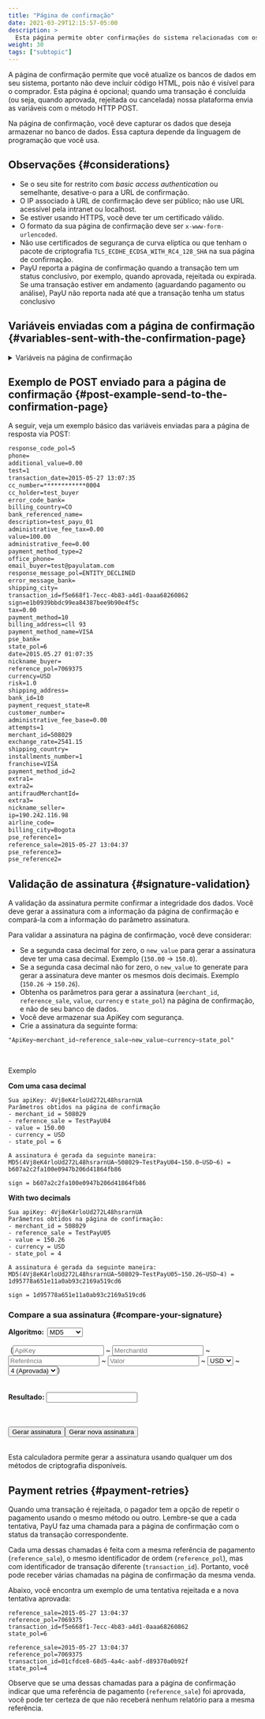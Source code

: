 ```yaml
---
title: "Página de confirmação"
date: 2021-03-29T12:15:57-05:00
description: >
  Esta página permite obter confirmações do sistema relacionadas com os resultados da transação. Você pode atualizar os inventários, ordens ou bancos de dados do seu sistema. Esta página não é visível para o cliente e seu objetivo é permitir a comunicação entre sistemas. Os dados são enviados por método HTTP POST.</br>ISe o pagador gerar novas tentativas de pagamento durante o processo de pagamento, uma página de confirmação será gerada para cada transação. Esta página é invocada para estados aprovados e rejeitados.
weight: 30
tags: ["subtopic"]
---
```

<script src="http://ajax.aspnetcdn.com/ajax/jquery.validate/1.13.0/jquery.validate.min.js"></script>
<script src="http://ajax.aspnetcdn.com/ajax/jquery.validate/1.13.0/additional-methods.min.js"></script>
<script src="/js/signature-generator/md5.js"></script>
<script src="/js/signature-generator/sha1.js"></script>
<script src="/js/signature-generator/sha256.js"></script>
<script src="/js/signature-generator/signature-generator.js"></script>

A página de confirmação permite que você atualize os bancos de dados em seu sistema, portanto não deve incluir código HTML, pois não é visível para o comprador. Esta página é opcional; quando uma transação é concluída (ou seja, quando aprovada, rejeitada ou cancelada) nossa plataforma envia as variáveis com o método HTTP POST.

Na página de confirmação, você deve capturar os dados que deseja armazenar no banco de dados. Essa captura depende da linguagem de programação que você usa.

## Observações {#considerations}
* Se o seu site for restrito com _basic access authentication_ ou semelhante, desative-o para a URL de confirmação.
* O IP associado à URL de confirmação deve ser público; não use URL acessível pela intranet ou localhost.
* Se estiver usando HTTPS, você deve ter um certificado válido.
* O formato da sua página de confirmação deve ser `x-www-form-urlencoded`.
* Não use certificados de segurança de curva elíptica ou que tenham o pacote de criptografia `TLS_ECDHE_ECDSA_WITH_RC4_128_SHA` na sua página de confirmação.
* PayU reporta a página de confirmação quando a transação tem um status conclusivo, por exemplo, quando aprovada, rejeitada ou expirada. Se uma transação estiver em andamento (aguardando pagamento ou análise), PayU não reporta nada até que a transação tenha um status conclusivo
 
## Variáveis enviadas com a página de confirmação {#variables-sent-with-the-confirmation-page}

<details>
<summary>Variáveis na página de confirmação</summary>
<br>
<div class="variables"></div>

| Campo | Tipo | Tamanho | Descrição |
|-|-|-|-|
| merchant_id | Numérico | 12 | O número de identificação do vendedor no sistema PayU, você encontra este número no e-mail de criação de conta. |
| state_pol | Alfanumérico | 32 | Indica o status da transação no sistema.<br>[Veja o status da transação na coluna fornecida]({{< ref "response-codes-and-variables.html#response-codes-sent-to-the-confirmation-page" >}}). |
| risk | Decimal (#.00) | — | Risco associado à transação. Valores entre 0 e 1.<br>Quanto maior o valor, maior o risco.<br>Formato `###.00`. |
| response_code_pol | Alfanumérico | 255 | Código de resposta do PayU.<br>[Veja os códigos de resposta na coluna fornecida]({{< ref "response-codes-and-variables.html#response-codes-sent-to-the-confirmation-page" >}}). |
| reference_sale | Alfanumérico | 255 | Referência da venda ou ordem. Deve ser exclusiva para cada transação enviada ao sistema. |
| reference_pol | Alfanumérico | 255 | O número de referência ou transação gerado pelo PayU. |
| sign | Alfanumérico | 255 | Assinatura digital criada para cada uma das transações. |
| extra1 | Alfanumérico | 255 | Campo adicional para envio de informações sobre a compra. |
| extra2 | Alfanumérico | 255 | Campo adicional para envio de informações sobre a compra. |
| payment_method | Numérico | — | O identificador interno do método de pagamento usado.<br>[Veja os códigos dos métodos de pagamento]({{< ref "response-codes-and-variables.html#codes-of-the-payment-methods" >}}). |
| payment_method_type | Numérico | — | O tipo de método de pagamento usado para pagar. |
| installments_number | Numérico | — | Quantidade de parcelas em que o pagamento com cartão de crédito foi programado. |
| value | Numérico | 14,2 | Valor total da transação. Ele pode conter dois dígitos decimais. Por exemplo, 10000.00 ou 10000 |
| tax | Numérico | 14,2 | Valor do IVA da transação. Se for enviado IVA zero, o sistema aplicará automaticamente 19%. Ele pode conter dois dígitos decimais. Por exemplo: 19000.00. Caso você não tenha IVA, deve preencher 0. |
| additional_value | Numérico | 14,2 | Valor Adicional Não Comissionado. |
| transaction_date | Date(YYYY-MM-DD HH:mm:ss) | — | A data em que a transação foi feita. |
| currency | Alfanumérico | 3 | A moeda em que o pagamento é feito.<br>[Veja as moedas aceitas]({{< ref "response-codes-and-variables.html#accepted-currencies" >}}). |
| email_buyer | Alfanumérico | 255 | Campo que contém o endereço de e-mail do comprador para notificar o resultado da transação. Recomenda-se validar quando os dados são extraídos de um formulário. |
| cus | Alfanumérico | 64 | O CUS (unique tracking code) é a referência do pagamento dentro do Banco, válido apenas para pagamentos com PSE. |
| pse_bank | Alfanumérico | 255 | O nome do banco, válido apenas para pagamentos com PSE. |
| test | Boolean (true, false) | — | Variável para identificar se a operação foi um teste. |
| description | Alfanumérico | 255 | Descrição da venda. |
| billing_address | Alfanumérico | 255 | O endereço de cobrança |
| shipping_address | Alfanumérico | 50 | O endereço de entrega da mercadoria. |
| phone | Alfanumérico | 20 | O telefone residencial do comprador. |
| office_phone | Alfanumérico | 20 |O telefone do comprador em horário comercial. |
| account_number_ach | Alfanumérico | 36 | O identificador da transação. |
| account_type_ach | Alfanumérico | 36 | O identificador da transação. |
| administrative_fee | Decimal (#.00) | — | Valor da taxa administrativa | 
| administrative_fee_base | Decimal (#.00) | — | Valor base da taxa administrativa |
| administrative_fee_tax | Decimal (#.00) | — | Valor do imposto da taxa administrativa |
| airline_code | Alfanumérico | 4 | Código da companhia aérea |
| attempts | Numérico | — | Número de tentativas de envio da confirmação. |
| authorization_code | Alfanumérico | 12 | Código de autorização de venda |
| bank_id | Alfanumérico | 255 | Identificador do banco |
| billing_city | Alfanumérico | 255 | Cidade de cobrança. |
| billing_country | Alfanumérico | 2 | O código ISO do país associado ao endereço de cobrança. |
| commision_pol | Decimal (#.00) | — | Valor da comissão. |
| commision_pol_currency | Alfanumérico | 3 | Moeda da comissão |
| customer_number | Numérico | — | Número do cliente. |
| date | Date (YYYY-MM-DD HH:mm:ss) | — |Data da operação. |
| error_code_bank | Alfanumérico | 255 | | error_code_bank | Alfanumérico | 255 | Código de erro do banco. |
| error_message_bank | Alfanumérico | 255 | Mensagem de erro do banco |
| exchange_rate | Decimal (#.00) | — | Valor da taxa de câmbio. |
| ip | Alfanumérico | 39 | O endereço IP a partir do qual a transação foi feita. |
| nickname_buyer | Alfanumérico | 150 | Nome abreviado do comprador. |
| nickname_seller | Alfanumérico | 150 | Nome abreviado do vendedor. |
| payment_method_id | Numérico | — | Identificador dos métodos de pagamento.<br>[Veja os códigos dos métodos de pagamento]({{< ref "response-codes-and-variables.html#codes-of-the-payment-methods" >}}). |
| payment_request_state | Alfanumérico | 32 | Status da solicitação de pagamento. |
| pse_reference1 | Alfanumérico | 255 | Nº de referência 1 para pagamentos PSE. |
| pse_reference2 | Alfanumérico | 255 | Nº de referência 2 para pagamentos PSE. |
| pse_reference3 | Alfanumérico | 255 | Nº de referência 3 para pagamentos PSE. |
| response_message_pol | Alfanumérico | 255 | Mensagem de resposta de PayU.<br>[Veja as mensagens de resposta na coluna disponível]({{< ref "response-codes-and-variables.html#response-codes-sent-to-the-confirmation-page" >}}). |
| shipping_city | Alfanumérico | 50 | A cidade onde a mercadoria é entregue. |
| shipping_country | Alfanumérico | 2 | O código ISO associado ao país onde a mercadoria é entregue. |
| transaction_bank_id | Alfanumérico | 255 | ID da transação no sistema do banco. |
| transaction_id | Alfanumérico | 36 | Identificador da transação. |
| payment_method_name | Alfa Numérico | 255 | Método de pagamento utilizado, por exemplo VISA. |

</details>

## Exemplo de POST enviado para a página de confirmação {#post-example-send-to-the-confirmation-page}
A seguir, veja um exemplo básico das variáveis enviadas para a página de resposta via POST:

```HTML
response_code_pol=5
phone=
additional_value=0.00
test=1
transaction_date=2015-05-27 13:07:35
cc_number=************0004
cc_holder=test_buyer
error_code_bank=
billing_country=CO
bank_referenced_name=
description=test_payu_01
administrative_fee_tax=0.00
value=100.00
administrative_fee=0.00
payment_method_type=2
office_phone=
email_buyer=test@payulatam.com
response_message_pol=ENTITY_DECLINED
error_message_bank=
shipping_city=
transaction_id=f5e668f1-7ecc-4b83-a4d1-0aaa68260862
sign=e1b0939bbdc99ea84387bee9b90e4f5c
tax=0.00
payment_method=10
billing_address=cll 93
payment_method_name=VISA
pse_bank=
state_pol=6
date=2015.05.27 01:07:35
nickname_buyer=
reference_pol=7069375
currency=USD
risk=1.0
shipping_address=
bank_id=10
payment_request_state=R
customer_number=
administrative_fee_base=0.00
attempts=1
merchant_id=508029
exchange_rate=2541.15
shipping_country=
installments_number=1
franchise=VISA
payment_method_id=2
extra1=
extra2=
antifraudMerchantId=
extra3=
nickname_seller=
ip=190.242.116.98
airline_code=
billing_city=Bogota
pse_reference1=
reference_sale=2015-05-27 13:04:37
pse_reference3=
pse_reference2=
```

## Validação de assinatura {#signature-validation}
A validação da assinatura permite confirmar a integridade dos dados. Você deve gerar a assinatura com a informação da página de confirmação e compará-la com a informação do parâmetro assinatura.

Para validar a assinatura na página de confirmação, você deve considerar:

* Se a segunda casa decimal for zero, o `new_value` para gerar a assinatura deve ter uma casa decimal. Exemplo (`150.00` -> `150.0`).
* Se a segunda casa decimal não for zero, o `new_value` to generate para gerar a assinatura deve manter os mesmos dois decimais. Exemplo (`150.26` -> `150.26`).
* Obtenha os parâmetros para gerar a assinatura (`merchant_id`, `reference_sale`, `value`, `currency` e `state_pol`) na página de confirmação, e não de seu banco de dados. 
* Você deve armazenar sua ApiKey com segurança.
* Crie a assinatura da seguinte forma:

```HTML
"ApiKey~merchant_id~reference_sale~new_value~currency~state_pol"
```
<br>

Exemplo

**Com uma casa decimal**

```
Sua apiKey: 4Vj8eK4rloUd272L48hsrarnUA 
Parâmetros obtidos na página de confirmação
- merchant_id = 508029
- reference_sale = TestPayU04
- value = 150.00
- currency = USD
- state_pol = 6

A assinatura é gerada da seguinte maneira: 
MD5(4Vj8eK4rloUd272L48hsrarnUA~508029~TestPayU04~150.0~USD~6) = b607a2c2fa100e0947b206d41864fb86

sign = b607a2c2fa100e0947b206d41864fb86
```

**With two decimals**

```
Sua apiKey: 4Vj8eK4rloUd272L48hsrarnUA 
Parâmetros obtidos na página de confirmação:
- merchant_id = 508029
- reference_sale = TestPayU05
- value = 150.26
- currency = USD
- state_pol = 4

A assinatura é gerada da seguinte maneira: 
MD5(4Vj8eK4rloUd272L48hsrarnUA~508029~TestPayU05~150.26~USD~4) = 1d95778a651e11a0ab93c2169a519cd6

sign = 1d95778a651e11a0ab93c2169a519cd6 
```

### Compare a sua assinatura {#compare-your-signature}

<!-- Signature generator - confirmation page -->
<div id="blue-box">
<span class="grey-text-13">
<div>
<form method="POST" id="signature_form_confirmation_page" >
    <table>
        <span class="blue-text-13"><b>Algoritmo: &nbsp;</b></span>
        <select id = "signature_algorithm_confirmation_page" class="calc_selector form_control">
            <option  value="md5">MD5</option>
            <option  value="sha1">SHA1</option>
            <option  value="sha256">SHA256</option>
        </select>
        <br>
        <br>
        <span class="calc_text">&nbsp;(</span>
        <input class="form_control" type="text"  id ="signature_apikey_confirmation_page" name = "signature_apikey_confirmation_page" placeholder="ApiKey" maxlength="26"> ~
        <input class="form_control number" type="text"  id ="signature_merchanId_confirmation_page" name = "signature_merchanId_confirmation_page" placeholder="MerchantId" maxlength="7"> ~
        <input class="form_control" type="text"  id ="signature_referenceCode_confirmation_page" name = "signature_referenceCode_confirmation_page" placeholder="Referência" maxlength="255"> ~
        <input class="form_control  number" type="text" id ="signature_amount_confirmation_page" name = "signature_amount_confirmation_page" placeholder="Valor" maxlength="14"> ~
        <select id = "signature_currency_confirmation_page" class="calc_selector form_control" >
            <option  value="USD">USD</option>
            <option  value="COP">COP</option>
            <option  value="MXN">MXN</option>
            <option  value="ARS">ARS</option>
            <option  value="PEN">PEN</option>
            <option  value="BRL">BRL</option>
            <option  value="CLP">CLP</option>
        </select> ~
        <select id = "signature_state_pol_confirmation_page" class="calc_selector form_control" >
            <option  value="4">4 (Aprovada)</option>
            <option  value="6">6 (Rejeitada)</option>
            <option  value="5">5 (Expirada)</option>
        </select>
        <span class="calc_text">)</span>
        <br>
        <br>
        <br>
        <span class="blue-text-13"><b>Resultado:&nbsp;</b></span><input class="form_control" id ="signature_generated_confirmation_page" name = "signature_generated_confirmation_page" value = ""  readonly />
    </table>
    <br>
    <table width="50%"  border="0" cellspacing="2" cellpadding="2">
        <input type="button" name="signature_generate_confirmation_page" id="signature_generate_confirmation_page" value="Gerar assinatura" >
        <input type="button" name="signature_generate_again_confirmation_page" id="signature_generate_again_confirmation_page" value="Gerar nova assinatura" >
    </table>
</form>
</div>
</span>
</div>
<!-- End of signature generator - confirmation page -->

Esta calculadora permite gerar a assinatura usando qualquer um dos métodos de criptografia disponíveis.

## Payment retries {#payment-retries}
Quando uma transação é rejeitada, o pagador tem a opção de repetir o pagamento usando o mesmo método ou outro. Lembre-se que a cada tentativa, PayU faz uma chamada para a página de confirmação com o status da transação correspondente.

Cada uma dessas chamadas é feita com a mesma referência de pagamento (`reference_sale`), o mesmo identificador de ordem (`reference_pol`), mas com identificador de transação diferente (`transaction_id`). Portanto, você pode receber várias chamadas na página de confirmação da mesma venda.

Abaixo, você encontra um exemplo de uma tentativa rejeitada e a nova tentativa aprovada:

````
reference_sale=2015-05-27 13:04:37
reference_pol=7069375
transaction_id=f5e668f1-7ecc-4b83-a4d1-0aaa68260862
state_pol=6

reference_sale=2015-05-27 13:04:37
reference_pol=7069375
transaction_id=01cfdce8-68d5-4a4c-aabf-d89370a0b92f
state_pol=4
````

Observe que se uma dessas chamadas para a página de confirmação indicar que uma referência de pagamento (`reference_sale`) foi aprovada, você pode ter certeza de que não receberá nenhum relatório para a mesma referência.